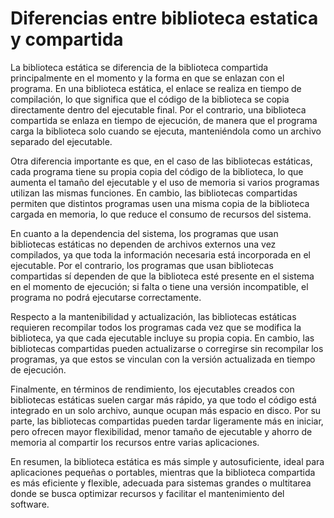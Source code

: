 
# Diferencias entre biblioteca estatica y compartida


La biblioteca estática se diferencia de la biblioteca compartida principalmente en el momento y la forma en que se enlazan con el programa.
En una biblioteca estática, el enlace se realiza en tiempo de compilación, lo que significa que el código de la biblioteca se copia directamente dentro del ejecutable final.
Por el contrario, una biblioteca compartida se enlaza en tiempo de ejecución, de manera que el programa carga la biblioteca solo cuando se ejecuta, manteniéndola como un archivo separado del ejecutable.

Otra diferencia importante es que, en el caso de las bibliotecas estáticas, cada programa tiene su propia copia del código de la biblioteca, lo que aumenta el tamaño del ejecutable y el uso de memoria si varios programas utilizan las mismas funciones.
En cambio, las bibliotecas compartidas permiten que distintos programas usen una misma copia de la biblioteca cargada en memoria, lo que reduce el consumo de recursos del sistema.

En cuanto a la dependencia del sistema, los programas que usan bibliotecas estáticas no dependen de archivos externos una vez compilados, ya que toda la información necesaria está incorporada en el ejecutable.
Por el contrario, los programas que usan bibliotecas compartidas sí dependen de que la biblioteca esté presente en el sistema en el momento de ejecución; si falta o tiene una versión incompatible, el programa no podrá ejecutarse correctamente.

Respecto a la mantenibilidad y actualización, las bibliotecas estáticas requieren recompilar todos los programas cada vez que se modifica la biblioteca, ya que cada ejecutable incluye su propia copia.
En cambio, las bibliotecas compartidas pueden actualizarse o corregirse sin recompilar los programas, ya que estos se vinculan con la versión actualizada en tiempo de ejecución.

Finalmente, en términos de rendimiento, los ejecutables creados con bibliotecas estáticas suelen cargar más rápido, ya que todo el código está integrado en un solo archivo, aunque ocupan más espacio en disco.
Por su parte, las bibliotecas compartidas pueden tardar ligeramente más en iniciar, pero ofrecen mayor flexibilidad, menor tamaño de ejecutable y ahorro de memoria al compartir los recursos entre varias aplicaciones.

En resumen, la biblioteca estática es más simple y autosuficiente, ideal para aplicaciones pequeñas o portables, mientras que la biblioteca compartida es más eficiente y flexible, adecuada para sistemas grandes o multitarea donde se busca optimizar recursos y facilitar el mantenimiento del software.